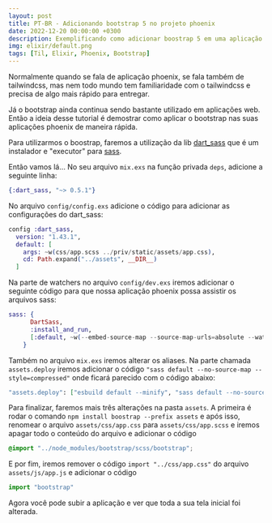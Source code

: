 ```yaml
---
layout: post
title: PT-BR - Adicionando bootstrap 5 no projeto phoenix
date: 2022-12-20 00:00:00 +0300
description: Exemplificando como adicionar boostrap 5 em uma aplicação Phoenix
img: elixir/default.png
tags: [Til, Elixir, Phoenix, Bootstrap]
---
```


Normalmente quando se fala de aplicação phoenix, se fala também de tailwindcss, mas nem todo mundo tem familiaridade com o tailwindcss e precisa de algo mais rápido para entregar.

Já o bootstrap ainda continua sendo bastante utilizado em aplicações web. Então a ideia desse tutorial é demostrar como aplicar o bootstrap nas suas aplicações phoenix de maneira rápida.

Para utilizarmos o boostrap, faremos a utilização da lib [dart_sass](https://hexdocs.pm/dart_sass/DartSass.html) que é um instalador e "executor" para [sass](https://sass-lang.com/dart-sass).

Então vamos lá... No seu arquivo `mix.exs` na função privada `deps`, adicione a seguinte linha:
```elixir
{:dart_sass, "~> 0.5.1"}
```
No arquivo `config/config.exs` adicione o código para adicionar as configurações do dart_sass: 
```elixir
config :dart_sass,
  version: "1.43.1",
  default: [
    args: ~w(css/app.scss ../priv/static/assets/app.css),
    cd: Path.expand("../assets", __DIR__)
  ]
```
Na parte de watchers no arquivo `config/dev.exs` iremos adicionar o seguinte código para que nossa aplicação phoenix possa assistir os arquivos sass:
```elixir
sass: {
      DartSass,
      :install_and_run,
      [:default, ~w(--embed-source-map --source-map-urls=absolute --watch)]
    }
```
Também no arquivo `mix.exs` iremos alterar os aliases. Na parte chamada `assets.deploy` iremos adicionar o código `"sass default --no-source-map --style=compressed"` onde ficará parecido com o código abaixo:
```elixir
"assets.deploy": ["esbuild default --minify", "sass default --no-source-map --style=compressed", "phx.digest"]
```

Para finalizar, faremos mais três alterações na pasta `assets`. A primeira é rodar o comando `npm install boostrap --prefix assets` e após isso, renomear o arquivo `assets/css/app.css` para `assets/css/app.scss` e iremos apagar todo o conteúdo do arquivo e adicionar o código 
```css
@import "../node_modules/bootstrap/scss/bootstrap";
```
E por fim, iremos remover o código `import "../css/app.css"` do arquivo `assets/js/app.js` e adicionar o código

```js
import "bootstrap"
```

Agora você pode subir a aplicação e ver que toda a sua tela inicial foi alterada.